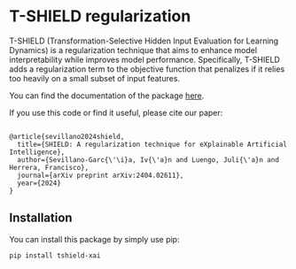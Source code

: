 # T-SHIELD regularization

T-SHIELD (Transformation-Selective Hidden Input Evaluation for Learning Dynamics) is a regularization
technique that aims to enhance model interpretability while improves model performance. Specifically, T-SHIELD adds a regularization term to the objective function that penalizes if it relies too heavily on
a small subset of input features.

You can find the documentation of the package [here](https://tshield-xai.readthedocs.io/en/latest/).

If you use this code or find it useful, please cite our paper:

```

@article{sevillano2024shield,
  title={SHIELD: A regularization technique for eXplainable Artificial Intelligence},
  author={Sevillano-Garc{\'\i}a, Iv{\'a}n and Luengo, Juli{\'a}n and Herrera, Francisco},
  journal={arXiv preprint arXiv:2404.02611},
  year={2024}
}

```

## Installation

You can install this package by simply use pip:

```bash
pip install tshield-xai
```
